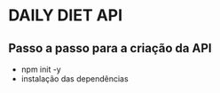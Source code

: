 # DAILY DIET API

## Passo a passo para a criação da API

* npm init -y
* instalação das dependências